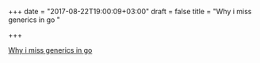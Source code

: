 +++
date = "2017-08-22T19:00:09+03:00"
draft = false
title = "Why i miss generics in go "

+++

<p><a href="https://medium.com/@watchforstock/why-i-miss-generics-in-go-9aef810a1bef">Why i miss generics in go </a></p>